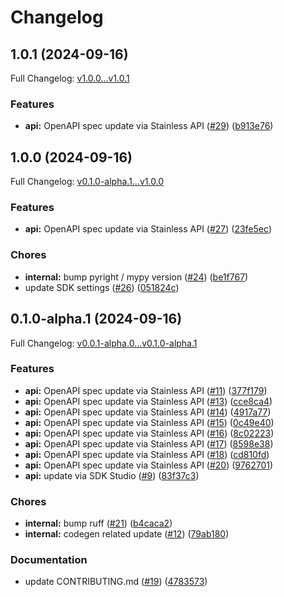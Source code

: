 # Changelog

## 1.0.1 (2024-09-16)

Full Changelog: [v1.0.0...v1.0.1](https://github.com/lumalabs/lumaai-python/compare/v1.0.0...v1.0.1)

### Features

* **api:** OpenAPI spec update via Stainless API ([#29](https://github.com/lumalabs/lumaai-python/issues/29)) ([b913e76](https://github.com/lumalabs/lumaai-python/commit/b913e7690db0f63b585b2189d41b8c8d41824c06))

## 1.0.0 (2024-09-16)

Full Changelog: [v0.1.0-alpha.1...v1.0.0](https://github.com/lumalabs/lumaai-python/compare/v0.1.0-alpha.1...v1.0.0)

### Features

* **api:** OpenAPI spec update via Stainless API ([#27](https://github.com/lumalabs/lumaai-python/issues/27)) ([23fe5ec](https://github.com/lumalabs/lumaai-python/commit/23fe5ecb07c1c7f6305b14f139220af293c8c980))


### Chores

* **internal:** bump pyright / mypy version ([#24](https://github.com/lumalabs/lumaai-python/issues/24)) ([be1f767](https://github.com/lumalabs/lumaai-python/commit/be1f767627075f4dd7b8a0356970c115287e751d))
* update SDK settings ([#26](https://github.com/lumalabs/lumaai-python/issues/26)) ([051824c](https://github.com/lumalabs/lumaai-python/commit/051824ca02ad4adcadcac6eb96cb30eb6dea4dbf))

## 0.1.0-alpha.1 (2024-09-16)

Full Changelog: [v0.0.1-alpha.0...v0.1.0-alpha.1](https://github.com/lumalabs/lumaai-python/compare/v0.0.1-alpha.0...v0.1.0-alpha.1)

### Features

* **api:** OpenAPI spec update via Stainless API ([#11](https://github.com/lumalabs/lumaai-python/issues/11)) ([377f179](https://github.com/lumalabs/lumaai-python/commit/377f179cd6199a5decf80c2a846a84ef261a8925))
* **api:** OpenAPI spec update via Stainless API ([#13](https://github.com/lumalabs/lumaai-python/issues/13)) ([cce8ca4](https://github.com/lumalabs/lumaai-python/commit/cce8ca4fa4c1b3bb529f4d98c5ec68606c5b43f6))
* **api:** OpenAPI spec update via Stainless API ([#14](https://github.com/lumalabs/lumaai-python/issues/14)) ([4917a77](https://github.com/lumalabs/lumaai-python/commit/4917a777b96afca5f01c07444dfd7f68cfcc9911))
* **api:** OpenAPI spec update via Stainless API ([#15](https://github.com/lumalabs/lumaai-python/issues/15)) ([0c49e40](https://github.com/lumalabs/lumaai-python/commit/0c49e406df3aca45f18883cc1413c3c9dc392ee6))
* **api:** OpenAPI spec update via Stainless API ([#16](https://github.com/lumalabs/lumaai-python/issues/16)) ([8c02223](https://github.com/lumalabs/lumaai-python/commit/8c02223c49db15d4132184c6d4248f1d466561b9))
* **api:** OpenAPI spec update via Stainless API ([#17](https://github.com/lumalabs/lumaai-python/issues/17)) ([8598e38](https://github.com/lumalabs/lumaai-python/commit/8598e3851effef0025d7f934772826ba0186b290))
* **api:** OpenAPI spec update via Stainless API ([#18](https://github.com/lumalabs/lumaai-python/issues/18)) ([cd810fd](https://github.com/lumalabs/lumaai-python/commit/cd810fd3633e0df252b22152f0b58121275cab13))
* **api:** OpenAPI spec update via Stainless API ([#20](https://github.com/lumalabs/lumaai-python/issues/20)) ([9762701](https://github.com/lumalabs/lumaai-python/commit/97627012cc3c4862a0ce3d76e7db8ef6c8d6b954))
* **api:** update via SDK Studio ([#9](https://github.com/lumalabs/lumaai-python/issues/9)) ([83f37c3](https://github.com/lumalabs/lumaai-python/commit/83f37c37c12826c4c850e2f06b21022690b59fb9))


### Chores

* **internal:** bump ruff ([#21](https://github.com/lumalabs/lumaai-python/issues/21)) ([b4caca2](https://github.com/lumalabs/lumaai-python/commit/b4caca23ad06baf9c3047c0d71fd898d33718a0a))
* **internal:** codegen related update ([#12](https://github.com/lumalabs/lumaai-python/issues/12)) ([79ab180](https://github.com/lumalabs/lumaai-python/commit/79ab1809977f8df46874f9942161585e7849f97c))


### Documentation

* update CONTRIBUTING.md ([#19](https://github.com/lumalabs/lumaai-python/issues/19)) ([4783573](https://github.com/lumalabs/lumaai-python/commit/4783573b6b91b969720b54f8b6999f04b4e52478))
